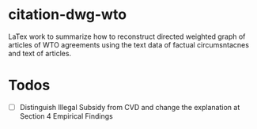 # citation-dwg-wto
LaTex work to summarize how to reconstruct directed weighted graph of articles of WTO agreements using the text data of factual circumsntacnes and text of articles.

# Todos
- [ ] Distinguish Illegal Subsidy from CVD and change the explanation at Section 4 Empirical Findings
